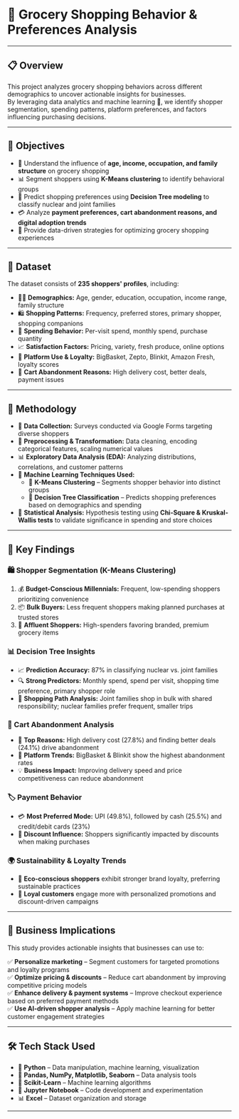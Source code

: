 # 🛒 Grocery Shopping Behavior & Preferences Analysis

---

## 📋 Overview

This project analyzes grocery shopping behaviors across different demographics to uncover actionable insights for businesses.  
By leveraging data analytics and machine learning 🤖, we identify shopper segmentation, spending patterns, platform preferences, and factors influencing purchasing decisions.  

---

## 🎯 Objectives

- 👥 Understand the influence of **age, income, occupation, and family structure** on grocery shopping  
- 📊 Segment shoppers using **K-Means clustering** to identify behavioral groups  
- 🌳 Predict shopping preferences using **Decision Tree modeling** to classify nuclear and joint families  
- 💳 Analyze **payment preferences, cart abandonment reasons, and digital adoption trends**  
- 🚀 Provide data-driven strategies for optimizing grocery shopping experiences  

---

## 📂 Dataset

The dataset consists of **235 shoppers' profiles**, including:

- 🧑‍💼 **Demographics:** Age, gender, education, occupation, income range, family structure  
- 🛍️ **Shopping Patterns:** Frequency, preferred stores, primary shopper, shopping companions  
- 💸 **Spending Behavior:** Per-visit spend, monthly spend, purchase quantity  
- 📈 **Satisfaction Factors:** Pricing, variety, fresh produce, online options  
- 📱 **Platform Use & Loyalty:** BigBasket, Zepto, Blinkit, Amazon Fresh, loyalty scores  
- 🚫 **Cart Abandonment Reasons:** High delivery cost, better deals, payment issues  

---

## 🔬 Methodology

- 📝 **Data Collection:** Surveys conducted via Google Forms targeting diverse shoppers  
- 🧹 **Preprocessing & Transformation:** Data cleaning, encoding categorical features, scaling numerical values  
- 📊 **Exploratory Data Analysis (EDA):** Analyzing distributions, correlations, and customer patterns  
- 🤖 **Machine Learning Techniques Used:**
  - 📍 **K-Means Clustering** – Segments shopper behavior into distinct groups
  - 🌳 **Decision Tree Classification** – Predicts shopping preferences based on demographics and spending  
- 📐 **Statistical Analysis:** Hypothesis testing using **Chi-Square & Kruskal-Wallis tests** to validate significance in spending and store choices  

---

## 🔑 Key Findings

### 🛍️ Shopper Segmentation (K-Means Clustering)
1. 💰 **Budget-Conscious Millennials:** Frequent, low-spending shoppers prioritizing convenience  
2. 📦 **Bulk Buyers:** Less frequent shoppers making planned purchases at trusted stores  
3. 👑 **Affluent Shoppers:** High-spenders favoring branded, premium grocery items  

### 📊 Decision Tree Insights
- 📈 **Prediction Accuracy:** 87% in classifying nuclear vs. joint families  
- 🔍 **Strong Predictors:** Monthly spend, spend per visit, shopping time preference, primary shopper role  
- 🛒 **Shopping Path Analysis:** Joint families shop in bulk with shared responsibility; nuclear families prefer frequent, smaller trips  

### 🚀 Cart Abandonment Analysis
- 💸 **Top Reasons:** High delivery cost (27.8%) and finding better deals (24.1%) drive abandonment  
- 🛒 **Platform Trends:** BigBasket & Blinkit show the highest abandonment rates  
- 💡 **Business Impact:** Improving delivery speed and price competitiveness can reduce abandonment  

### 🏷️ Payment Behavior
- 💳 **Most Preferred Mode:** UPI (49.8%), followed by cash (25.5%) and credit/debit cards (23%)  
- 🎁 **Discount Influence:** Shoppers significantly impacted by discounts when making purchases  

### 🌍 Sustainability & Loyalty Trends
- 🌱 **Eco-conscious shoppers** exhibit stronger brand loyalty, preferring sustainable practices  
- 🎯 **Loyal customers** engage more with personalized promotions and discount-driven campaigns  

---

## 💼 Business Implications

This study provides actionable insights that businesses can use to:  

✅ **Personalize marketing** – Segment customers for targeted promotions and loyalty programs  
✅ **Optimize pricing & discounts** – Reduce cart abandonment by improving competitive pricing models  
✅ **Enhance delivery & payment systems** – Improve checkout experience based on preferred payment methods  
✅ **Use AI-driven shopper analysis** – Apply machine learning for better customer engagement strategies  

---

## 🛠️ Tech Stack Used

- 🐍 **Python** – Data manipulation, machine learning, visualization  
- 🐼 **Pandas, NumPy, Matplotlib, Seaborn** – Data analysis tools  
- 🤖 **Scikit-Learn** – Machine learning algorithms  
- 📓 **Jupyter Notebook** – Code development and experimentation  
- 📊 **Excel** – Dataset organization and storage  

---
